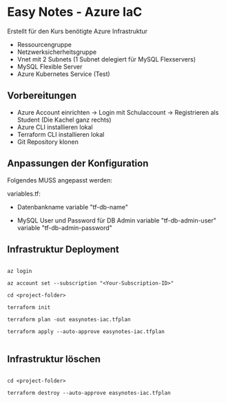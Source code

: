 # Easy Notes - Azure IaC

Erstellt für den Kurs benötigte Azure Infrastruktur

- Ressourcengruppe
- Netzwerksicherheitsgruppe
- Vnet mit 2 Subnets (1 Subnet delegiert für MySQL Flexservers)
- MySQL Flexible Server
- Azure Kubernetes Service (Test)

## Vorbereitungen

- Azure Account einrichten -> Login mit Schulaccount -> Registrieren als Student (Die Kachel ganz rechts)
- Azure CLI installieren lokal
- Terraform CLI installieren lokal
- Git Repository klonen

## Anpassungen der Konfiguration

Folgendes MUSS angepasst werden:

variables.tf:
- Datenbankname
    variable "tf-db-name"

- MySQL User und Password für DB Admin
    variable "tf-db-admin-user"
    variable "tf-db-admin-password"

## Infrastruktur Deployment

```Shell

az login

az account set --subscription "<Your-Subscription-ID>"

cd <project-folder>

terraform init

terraform plan -out easynotes-iac.tfplan

terraform apply --auto-approve easynotes-iac.tfplan


```

## Infrastruktur löschen

```Shell

cd <project-folder>

terraform destroy --auto-approve easynotes-iac.tfplan


```